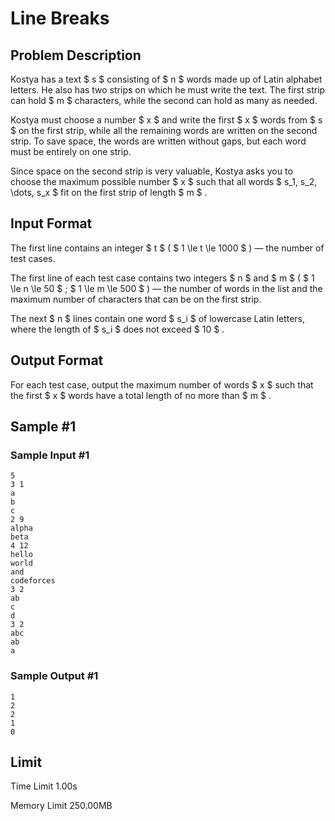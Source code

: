 # Line Breaks

## Problem Description

Kostya has a text $ s $ consisting of $ n $ words made up of Latin alphabet letters. He also has two strips on which he must write the text. The first strip can hold $ m $ characters, while the second can hold as many as needed.

Kostya must choose a number $ x $ and write the first $ x $ words from $ s $ on the first strip, while all the remaining words are written on the second strip. To save space, the words are written without gaps, but each word must be entirely on one strip.

Since space on the second strip is very valuable, Kostya asks you to choose the maximum possible number $ x $ such that all words $ s_1, s_2, \dots, s_x $ fit on the first strip of length $ m $ .

## Input Format

The first line contains an integer $ t $ ( $ 1 \le t \le 1000 $ ) — the number of test cases.

The first line of each test case contains two integers $ n $ and $ m $ ( $ 1 \le n \le 50 $ ; $ 1 \le m \le 500 $ ) — the number of words in the list and the maximum number of characters that can be on the first strip.

The next $ n $ lines contain one word $ s_i $ of lowercase Latin letters, where the length of $ s_i $ does not exceed $ 10 $ .

## Output Format

For each test case, output the maximum number of words $ x $ such that the first $ x $ words have a total length of no more than $ m $ .

## Sample #1

### Sample Input #1

```
5
3 1
a
b
c
2 9
alpha
beta
4 12
hello
world
and
codeforces
3 2
ab
c
d
3 2
abc
ab
a
```

### Sample Output #1

```
1
2
2
1
0
```

## Limit



Time Limit
1.00s

Memory Limit
250.00MB